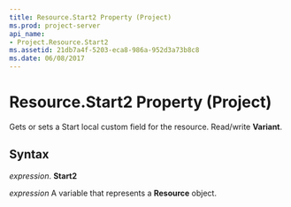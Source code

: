 ```yaml
---
title: Resource.Start2 Property (Project)
ms.prod: project-server
api_name:
- Project.Resource.Start2
ms.assetid: 21db7a4f-5203-eca8-986a-952d3a73b8c8
ms.date: 06/08/2017
---
```



# Resource.Start2 Property (Project)

Gets or sets a Start local custom field for the resource. Read/write **Variant**.


## Syntax

 _expression_. **Start2**

 _expression_ A variable that represents a **Resource** object.


